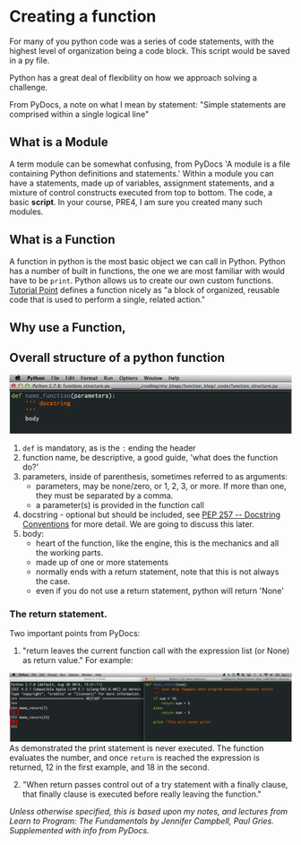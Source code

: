 
# Creating a function
For many of you python code was a series of code statements, with the highest level of organization being a code block. This script would be saved in a py file.

Python has a great deal of flexibility on how we approach solving a challenge. 

From PyDocs, a note on what I mean by statement:
"Simple statements are comprised within a single logical line"

## What is a Module
A term module can be somewhat confusing, from PyDocs 'A module is a file containing Python definitions and statements.' Within a module you can have a statements, made up of variables, assignment statements, and a mixture of control constructs executed from top to bottom. The code, a basic **script**. In your course, PRE4, I am sure you created many such modules.

## What is a Function
A function in python is the most basic object we can call in Python. Python has a number of built in functions, the one we are most familiar with would have to be `print`. Python allows us to create our own custom functions. [Tutorial Point](http://www.tutorialspoint.com/python/python_functions.htm) defines a function nicely as "a block of organized, reusable code that is used to perform a single, related action."

## Why use a Function,



## Overall structure of a python function

![def_name_function](https://raw.githubusercontent.com/diek/function_blog/master/_images/function_structure.png)

1. `def` is mandatory, as is the `:` ending the header
2. function name, be descriptive, a good guide, 'what does the function do?'
3. parameters, inside of parenthesis, sometimes referred to as arguments:
	- parameters, may be none/zero, or 1, 2, 3, or more. If more than one, they must be separated by a comma.
    - a parameter(s) is provided in the function call
4. docstring - optional but should be included, see [PEP 257 -- Docstring Conventions](http://legacy.python.org/dev/peps/pep-0257/) for more detail. We are going to discuss this later. 
5. body:
	- heart of the function, like the engine, this is the mechanics and all the working parts.
	- made up of one or more statements
	- normally ends with a return statement, note that this is not always the case.
	- even if you do not use a return statement, python will return 'None'

### The return statement.


Two important points from PyDocs:

1. "return leaves the current function call with the expression list (or None) as return value." For example:

![main_sublime_text_3_screen](https://raw.githubusercontent.com/diek/function_blog/master/_images/demo_return.png) As demonstrated the print statement is never executed. The function evaluates the number, and once `return` is reached the expression is returned, 12 in the first example, and 18 in the second.

2. "When return passes control out of a try statement with a finally clause, that finally clause is executed before really leaving the function."

*Unless otherwise specified, this is based upon my notes, and lectures from Learn to Program: The Fundamentals by Jennifer Campbell, Paul Gries. Supplemented with info from PyDocs.*